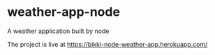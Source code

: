 # weather-app-node
A weather application built by node

The project is live at 
https://bikki-node-weather-app.herokuapp.com/
